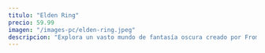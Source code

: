 ```yaml
---
titulo: "Elden Ring"
precio: 59.99
imagen: "/images-pc/elden-ring.jpeg"
descripcion: "Explora un vasto mundo de fantasía oscura creado por FromSoftware. Enfréntate a enemigos épicos......"
---
```

